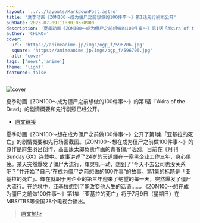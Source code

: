 ```yaml
---
layout: '../../layouts/MarkdownPost.astro'
title: '夏季动画《ZON100～成为僵尸之前想做的100件事～》第1话先行剧照公开'
pubDate: 2023-07-09T11:30:03+0900
description: '夏季动画《ZON100～成为僵尸之前想做的100件事～》第1话「Akira of the Dead」的剧情概要和先行剧照已经公开。'
author: 'CHiRO★'
cover:
  url: 'https://animeanime.jp/imgs/ogp_f/596706.jpg'
  square: 'https://animeanime.jp/imgs/ogp_f/596706.jpg'
  alt: "cover"
tags: ['news','anime']
theme: 'light'
featured: false
---
```


![cover](https://animeanime.jp/imgs/ogp_f/596706.jpg)

夏季动画《ZON100～成为僵尸之前想做的100件事～》的第1话「Akira of the Dead」的剧情概要和先行剧照已经公开。

- [原文链接](https://animeanime.jp/article/2023/07/09/78468.html)

夏季动画《ZON100～想在成为僵尸之前做100件事～》公开了第1集「亚基拉的死亡」的剧情概要和先行场面截图。《ZON100～想在成为僵尸之前做100件事～》的原作是麻生羽呂创作、高田康太郎负责作画的青春僵尸活剧，目前在《月刊Sunday GX》连载中。故事讲述了24岁的天道輝在一家黑企业工作三年，身心俱疲。某天突然爆发了僵尸大流行，輝灵机一动，想到了“今天不去公司也没关系吧？”并开始了自己“在成为僵尸之前想做的100件事”的故事。第1集的标题是「亚基拉的死亡」。輝在就职于黑企业的第三年迎来了绝望的每一天，突然爆发了僵尸大流行。在绝境中，亚基拉想到了能改变他人生的话语……。《ZON100～想在成为僵尸之前做100件事～》第1集「亚基拉的死亡」将于7月9日（星期日）在MBS/TBS等全国28个电视台播出。

>[原文地址](https://animeanime.jp/article/2023/07/09/78468.html)  